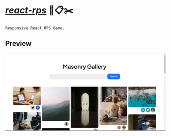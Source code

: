 # [_react-rps_](https://andreishpinko.github.io/react-rps) 🗻📋✂️

```
Responsive React RPS Game.
```

## Preview

![Screen](https://github.com/AndreiShpinko/masonry-gallery/blob/gh-pages/readmeScreens/screen1.jpg)
